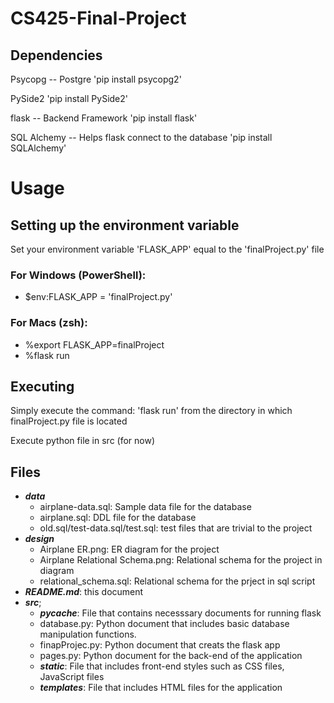 # CS425-Final-Project

## Dependencies
Psycopg -- Postgre
'pip install psycopg2'

PySide2
'pip install PySide2'

flask -- Backend Framework
'pip install flask'

SQL Alchemy -- Helps flask connect to the database
'pip install SQLAlchemy'

# Usage
## Setting up the environment variable
Set your environment variable 'FLASK_APP' equal to the 'finalProject.py' file

### For Windows (PowerShell):
- $env:FLASK_APP = 'finalProject.py' 

### For Macs (zsh):
- %export FLASK_APP=finalProject
- %flask run


## Executing
Simply execute the command: 'flask run' from the directory in which finalProject.py file is located


Execute python file in src (for now)

## Files
- ***data***
	- airplane-data.sql: Sample data file for the database
	- airplane.sql: DDL file for the database
	- old.sql/test-data.sql/test.sql: test files that are trivial to the project
- ***design***
	- Airplane ER.png: ER diagram for the project
	- Airplane Relational Schema.png: Relational schema for the project in diagram
	- relational_schema.sql: Relational schema for the prject in sql script
- ***README.md***: this document
- ***src***;
	- ***__pycache__***: File that contains necesssary documents for running flask
	- database.py: Python document that includes basic database manipulation functions.
	- finapProjec.py: Python document that creats the flask app
	- pages.py: Python document for the back-end of the application
	- ***static***: File that includes front-end styles such as CSS files, JavaScript files
	- ***templates***: File that includes HTML files for the application